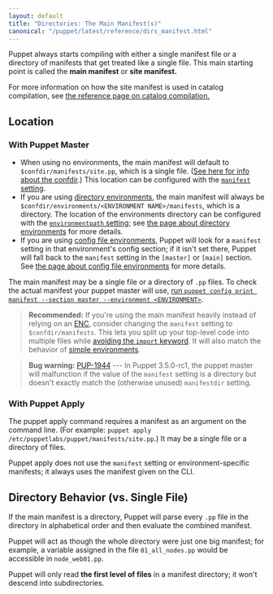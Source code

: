 ```yaml
---
layout: default
title: "Directories: The Main Manifest(s)"
canonical: "/puppet/latest/reference/dirs_manifest.html"
---
```



[import_deprecation]: ./lang_import.html

[environment]: ./environments.html
[catalog_compilation]: ./subsystem_catalog_compilation.html
[confdir]: ./dirs_confdir.html
[manifest_setting]: ./configuration.html#manifest
[print_settings]: ./config_print.html
[enc]: /guides/external_nodes.html
[environmentpath]: ./configuration.html#environmentpath
[classic_environments]: ./environments_classic.html

Puppet always starts compiling with either a single manifest file or a directory of manifests that get treated like a single file. This main starting point is called the **main manifest** or **site manifest.**

For more information on how the site manifest is used in catalog compilation, see [the reference page on catalog compilation.][catalog_compilation]

Location
-----

### With Puppet Master

* When using no environments, the main manifest will default to `$confdir/manifests/site.pp`, which is a single file. ([See here for info about the confdir][confdir].) This location can be configured with the [`manifest` setting][manifest_setting].
* If you are using [directory environments][environment], the main manifest will always be `$confdir/environments/<ENVIRONMENT NAME>/manifests`, which is a directory. The location of the environments directory can be configured with the [`environmentpath` setting][environmentpath]; see [the page about directory environments][environment] for more details.
* If you are using [config file environments][classic_environments], Puppet will look for a `manifest` setting in that environment's config section; if it isn't set there, Puppet will fall back to the `manifest` setting in the `[master]` or `[main]` section. See [the page about config file environments][classic_environments] for more details.

The main manifest may be a single file or a directory of `.pp` files. To check the actual manifest your puppet master will use, [run `puppet config print manifest --section master --environment <ENVIRONMENT>`][print_settings].

> **Recommended:** If you're using the main manifest heavily instead of relying on an [ENC][], consider changing the `manifest` setting to `$confdir/manifests`. This lets you split up your top-level code into multiple files while [avoiding the `import` keyword][import_deprecation]. It will also match the behavior of [simple environments][environment].

> **Bug warning:**  [PUP-1944](https://tickets.puppetlabs.com/browse/PUP-1944) --- In Puppet 3.5.0-rc1, the puppet master will malfunction if the value of the `manifest` setting is a directory but doesn't exactly match the (otherwise unused) `manifestdir` setting.


### With Puppet Apply

The puppet apply command requires a manifest as an argument on the command line. (For example: `puppet apply /etc/puppetlabs/puppet/manifests/site.pp`.) It may be a single file or a directory of files.

Puppet apply does not use the `manifest` setting or environment-specific manifests; it always uses the manifest given on the CLI.

Directory Behavior (vs. Single File)
-----

If the main manifest is a directory, Puppet will parse every `.pp` file in the directory in alphabetical order and then evaluate the combined manifest.

Puppet will act as though the whole directory were just one big manifest; for example, a variable assigned in the file `01_all_nodes.pp` would be accessible in `node_web01.pp`.

Puppet will only read **the first level of files** in a manifest directory; it won't descend into subdirectories.

